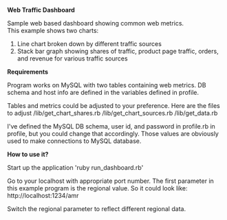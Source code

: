 **Web Traffic Dashboard**

Sample web based dashboard showing common web metrics.  
This example shows two charts:
1) Line chart broken down by different traffic sources
2) Stack bar graph showing shares of traffic, product page traffic, orders, and revenue for various traffic sources

**Requirements**

Program works on MySQL with two tables containing web metrics.  DB schema and host info are defined in the variables defined in profile.

Tables and metrics could be adjusted to your preference.  Here are the files to adjust
/lib/get_chart_shares.rb
/lib/get_chart_sources.rb
/lib/get_data.rb

I've defined the MySQL DB schema, user id, and password in profile.rb in profile, but you could change that accordingly.  Those values are obviously used to make connections to MySQL database.

**How to use it?**

Start up the application
'ruby run_dashboard.rb'

Go to your localhost with appropriate port number.  The first parameter in this example program is the regional value.  So it could look like:  http://localhost:1234/amr

Switch the regional parameter to reflect different regional data.

 

